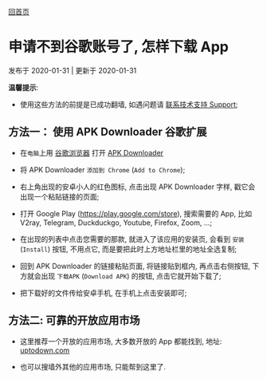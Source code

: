 [回首页](../index.md)

# 申请不到谷歌账号了, 怎样下载 App

发布于 2020-01-31 | 更新于 2020-01-31

**温馨提示**: 

- 使用这些方法的前提是已成功翻墙, 如遇问题请 [联系技术支持 Support](posts/Support.md);

## 方法一： 使用 APK Downloader 谷歌扩展

- 在`电脑`上用 [谷歌浏览器](https://www.google.com/chrome/index.html) 打开 [APK Downloader](https://chrome.google.com/webstore/detail/apk-downloader/fgljidimohbcmjdabiecfeikkmpbjegm)

- 将 APK Downloader `添加到 Chrome` (`Add to Chrome`);

- 右上角出现的安卓小人的红色图标, 点击出现 APK Downloader 字样, 戳它会出现一个粘贴链接的页面;

- 打开 Google Play (https://play.google.com/store), 搜索需要的 App, 比如 V2ray, Telegram, Duckduckgo, Youtube, Firefox, Zoom, ...;

- 在出现的列表中点击您需要的那款, 就进入了该应用的安装页, 会看到 `安装` (`Install`) 按钮, 不用点它, 而是要把此时上方地址栏里的地址全选复制; 

- 回到 APK Downloader 的链接粘贴页面, 将链接贴到框内, 再点击右侧按钮, 下方就会出现 `下载APK` (`Download APK`) 的按钮, 点击它就开始下载了;

- 把下载好的文件传给安卓手机, 在手机上点击安装即可;

## 方法二: 可靠的开放应用市场

- 这里推荐一个开放的应用市场, 大多数开放的 App 都能找到, 地址: [uptodown.com](https://uptodown.com)

- 也可以搜墙外其他的应用市场, 只能帮到这里了.

